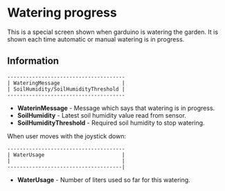 # Watering progress

This is a special screen shown when garduino is watering the garden. It is shown
each time automatic or manual watering is in progress.

## Information

    --------------------------------------
    | WateringMessage                    |
    | SoilHumidity/SoilHumidityThreshold |
    --------------------------------------

- **WaterinMessage** - Message which says that watering is in progress.
- **SoilHumidity** - Latest soil humidity value read from sensor.
- **SoilHumidityThreshold** - Required soil humidity to stop watering.

When user moves with the joystick down:

    --------------------------------------
    | WaterUsage                         |
    |                                    |
    -------------------------------------|

- **WaterUsage** - Number of liters used so far for this watering.
